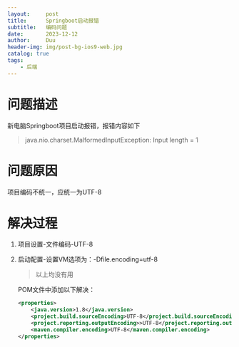 ```yaml
---
layout:     post
title:      Springboot启动报错
subtitle:   编码问题
date:       2023-12-12
author:     Duu
header-img: img/post-bg-ios9-web.jpg
catalog: true
tags:
    - 后端
---
```


#  问题描述

新电脑Springboot项目启动报错，报错内容如下

>  java.nio.charset.MalformedInputException: Input length = 1

# 问题原因

项目编码不统一，应统一为UTF-8

# 解决过程

1. 项目设置-文件编码-UTF-8

2. 启动配置-设置VM选项为：-Dfile.encoding=utf-8

   > 以上均没有用

   POM文件中添加以下解决：

   ```xml
   <properties>
       <java.version>1.8</java.version>
       <project.build.sourceEncoding>UTF-8</project.build.sourceEncoding>
       <project.reporting.outputEncoding>>UTF-8</project.reporting.outputEncoding>
       <maven.compiler.encoding>UTF-8</maven.compiler.encoding>
   </properties>
   ```

